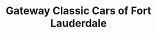 ---
title: "Gateway Classic Cars of Fort Lauderdale"
url: /lake-worth-beach/gateway-classic-cars-of-fort-lauderdale/
shop: Autohaus
---